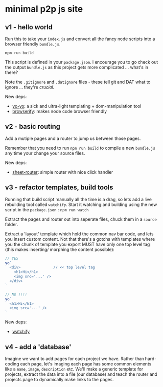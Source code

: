 # minimal p2p js site


## v1 - hello world

Run this to take your `index.js` and convert all the fancy node scripts into a browser friendly `bundle.js`.

```
npm run build
```

This script is defined in your `package.json`.
I encourage you to go check out the output `bundle.js` as this project gets more complicated ... what's in there?

Note the `.gitignore` and `.datignore` files - these tell git and DAT what to ignore ... they're _crucial_.

New deps:
- [yo-yo](https://github.com/maxogden/yo-yo): a sick and ultra-light templating + dom-manipulation tool
- [browserify](https://github.com/browserify/browserify): makes node code browser friendly


## v2 - basic routing

Add a mutiple pages and a router to jump us between those pages.

Remember that you need to run `npm run build` to compile a new `bundle.js` any time your change your source files.

New deps:
- [sheet-router](https://github.com/yoshuawuyts/sheet-router): simple router with nice click handler 


## v3 - refactor templates, build tools

Running that build script manually all the time is a drag, so lets add a live rebuilding tool called `watchify`.
Start it watching and building using the new script in the `package.json` : `npm run watch`

Extract the pages and router out into seperate files, chuck them in a `source` folder.

Extract a 'layout' template which hold the common nav bar code, and lets you insert custom content.
Not that there's a gotcha with templates where you the chunk of template you export MUST have only one top level tag (this makes inserting/ morphing the content possible):

```js
// YES
yo`
  <div>               // << top level tag
    <h1>Hi</h1>
    <img src='...' />
  </div>
`

// NO !!!!
yo`
  <h1>Hi</h1>
  <img src='...' />
`
``` 

New deps: 
- [watchify](https://github.com/substack/watchify)


## v4 - add a 'database'

Imagine we want to add pages for each project we have.
Rather than hard-coding each page, let's imaging each page has some common elements like a `name`, `image`, `description` etc.
We'll make a generic template for projects, extract the data into a file (our database) and teach the router and projects page to dynamically make links to the pages.

